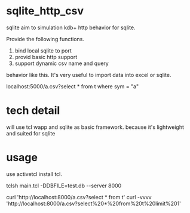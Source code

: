 # sqlite_http_csv

sqlite aim to simulation kdb+ http behavior for sqlite.

Provide the following functions.
1. bind local sqlite to port
2. provid basic http support
3. support dynamic csv name and query

behavior like this. It's very useful to import data into excel or sqlite.

localhost:5000/a.csv?select * from t where sym = "a"

# tech detail

will use tcl wapp and sqlite as basic framework.
because it's lightweight and suited for sqlite


# usage 
use activetcl install tcl. 

tclsh main.tcl -DDBFILE=test.db --server 8000

curl 'http://localhost:8000/a.csv?select * from t'
curl -vvvv 'http://localhost:8000/a.csv?select%20*%20from%20t%20limit%201'
